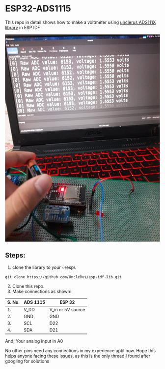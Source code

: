 # ESP32-ADS1115
This repo in detail shows how to make a voltmeter using [unclerus ADS111X library](https://github.com/UncleRus/esp-idf-lib) in ESP IDF

![demo](img/demo.jpeg)

## Steps: 
1. clone the library to your ~/esp/. 
``` cd ~/esp/
git clone https://github.com/UncleRus/esp-idf-lib.git  
```

2. Clone this repo. 
3. Make connections as shown:

| S. No. | ADS 1115 | ESP 32            |
|--------|----------|-------------------|
| 1.     | V_DD     | V_in or 5V source |
| 2.     | GND      | GND               |
| 3.     | SCL      | D22               |
| 4.     | SDA      | D21               |

And, Your analog input in A0

No other pins need any connections in my experience uptil now.
Hope this helps anyone facing these issues, as this is the only thread I found after googling for solutions
